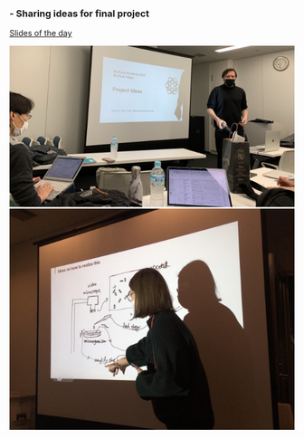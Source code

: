 ### - Sharing ideas for final project<br>

[Slides of the day](https://docs.google.com/presentation/d/18tRqriBjDN8XXk1Iq6rBHvmKJfITsKkAKko0964241w/mobilepresent?slide=id.p)

<img alt="img" src="images/IMG_3703.jpeg">
<img alt="img" src="images/IMG_3753.jpeg">

